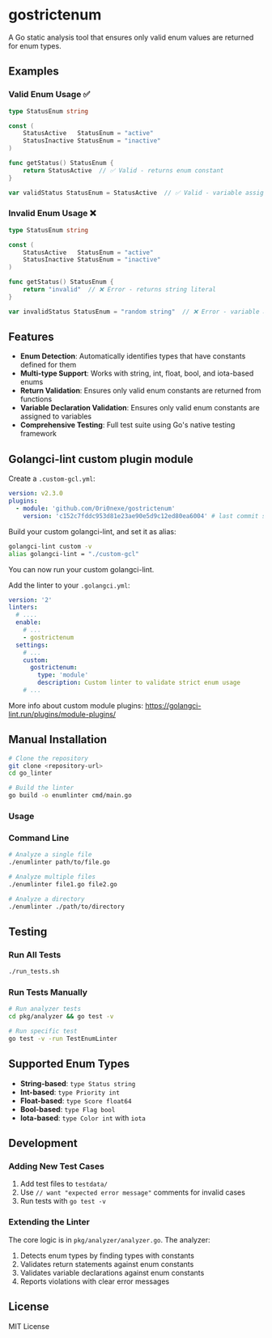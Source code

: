 # gostrictenum

A Go static analysis tool that ensures only valid enum values are returned for enum types.

## Examples

### Valid Enum Usage ✅

```go
type StatusEnum string

const (
    StatusActive   StatusEnum = "active"
    StatusInactive StatusEnum = "inactive"
)

func getStatus() StatusEnum {
    return StatusActive  // ✅ Valid - returns enum constant
}

var validStatus StatusEnum = StatusActive  // ✅ Valid - variable assigned enum constant
```

### Invalid Enum Usage ❌

```go
type StatusEnum string

const (
    StatusActive   StatusEnum = "active"
    StatusInactive StatusEnum = "inactive"
)

func getStatus() StatusEnum {
    return "invalid"  // ❌ Error - returns string literal
}

var invalidStatus StatusEnum = "random string"  // ❌ Error - variable assigned string literal
```

## Features

- **Enum Detection**: Automatically identifies types that have constants defined for them
- **Multi-type Support**: Works with string, int, float, bool, and iota-based enums
- **Return Validation**: Ensures only valid enum constants are returned from functions
- **Variable Declaration Validation**: Ensures only valid enum constants are assigned to variables
- **Comprehensive Testing**: Full test suite using Go's native testing framework

## Golangci-lint custom plugin module

Create a `.custom-gcl.yml`:

```yaml
version: v2.3.0
plugins:
  - module: 'github.com/0ri0nexe/gostrictenum'
    version: 'c152c7fddc953d81e23ae90e5d9c12ed80ea6004' # last commit sha
```

Build your custom golangci-lint, and set it as alias:

```sh
golangci-lint custom -v
alias golangci-lint = "./custom-gcl"
```

You can now run your custom golangci-lint.

Add the linter to your `.golangci.yml`:

```yaml
version: '2'
linters:
  # ....
  enable:
    # ...
    - gostrictenum
  settings:
    # ...
    custom:
      gostrictenum:
        type: 'module'
        description: Custom linter to validate strict enum usage
    # ...
```

More info about custom module plugins: <https://golangci-lint.run/plugins/module-plugins/>

## Manual Installation

```bash
# Clone the repository
git clone <repository-url>
cd go_linter

# Build the linter
go build -o enumlinter cmd/main.go
```

### Usage

### Command Line

```bash
# Analyze a single file
./enumlinter path/to/file.go

# Analyze multiple files
./enumlinter file1.go file2.go

# Analyze a directory
./enumlinter ./path/to/directory
```

## Testing

### Run All Tests

```bash
./run_tests.sh
```

### Run Tests Manually

```bash
# Run analyzer tests
cd pkg/analyzer && go test -v

# Run specific test
go test -v -run TestEnumLinter
```

## Supported Enum Types

- **String-based**: `type Status string`
- **Int-based**: `type Priority int`
- **Float-based**: `type Score float64`
- **Bool-based**: `type Flag bool`
- **Iota-based**: `type Color int` with `iota`

## Development

### Adding New Test Cases

1. Add test files to `testdata/`
2. Use `// want "expected error message"` comments for invalid cases
3. Run tests with `go test -v`

### Extending the Linter

The core logic is in `pkg/analyzer/analyzer.go`. The analyzer:

1. Detects enum types by finding types with constants
2. Validates return statements against enum constants
3. Validates variable declarations against enum constants
4. Reports violations with clear error messages

## License

MIT License
